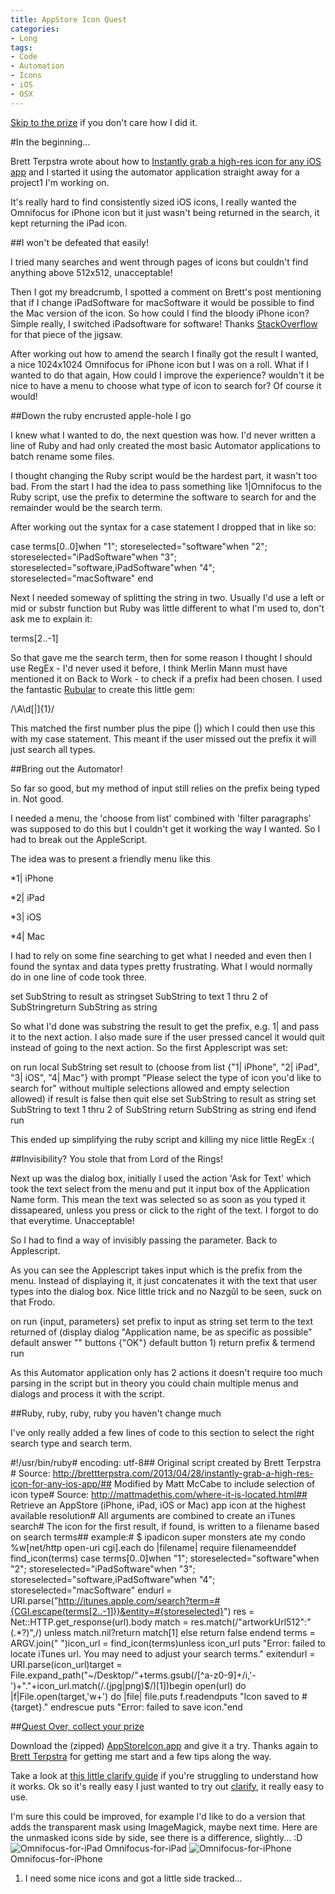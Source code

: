 ```yaml
---
title: AppStore Icon Quest
categories:
- Long
tags:
- Code
- Automation
- Icons
- iOS
- OSX
---
```


[Skip to the prize](https://matt-mccabe-fkn5.squarespace.com/config#script) if you don't care how I did it.

#In the beginning...


Brett Terpstra wrote about how to 
[Instantly grab a high-res icon for any iOS app](http://brettterpstra.com/2013/04/28/instantly-grab-a-high-res-icon-for-any-ios-app/) and I started it using the automator application straight away for a project1 I'm working on.

It's really hard to find consistently sized iOS icons, I really wanted the 
Omnifocus for iPhone icon but it just wasn't being returned in the search, it kept returning the iPad icon.

##I won't be defeated that easily!


I tried many searches and went through pages of icons but couldn't find anything above 512x512, unacceptable!

Then I got my breadcrumb, I spotted a comment on Brett's post mentioning that if I change 
iPadSoftware for 
macSoftware it would be possible to find the Mac version of the icon. So how could I find the bloody iPhone icon? Simple really, I switched 
iPadsoftware for 
software! Thanks 
[StackOverflow](http://stackoverflow.com/questions/6848650/itunes-search-api-is-there-a-way-to-get-all-apps-iphone-ipad-mac-for-a-ce) for that piece of the jigsaw.

After working out how to amend the search I finally got the result I wanted, a nice 1024x1024 Omnifocus for iPhone icon but I was on a roll. What if I wanted to do that again, How could I improve the experience? wouldn't it be nice to have a menu to choose what type of icon to search for? Of course it would!

##Down the ruby encrusted apple-hole I go


I knew what I wanted to do, the next question was how. I'd never written a line of Ruby and had only created the most basic Automator applications to batch rename some files.

I thought changing the Ruby script would be the hardest part, it wasn't too bad. From the start I had the idea to pass something like 1|Omnifocus to the Ruby script, use the prefix to determine the software to search for and the remainder would be the search term.

After working out the syntax for a case statement I dropped that in like so:

case terms[0..0]when "1"; storeselected="software"when "2"; storeselected="iPadSoftware"when "3"; storeselected="software,iPadSoftware"when "4"; storeselected="macSoftware" end

Next I needed someway of splitting the string in two. Usually I'd use a left or mid or substr function but Ruby was little different to what I'm used to, don't ask me to explain it:

terms[2..-1]

So that gave me the search term, then for some reason I thought I should use RegEx - I'd never used it before, I think Merlin Mann must have mentioned it on Back to Work - to check if a prefix had been chosen. I used the fantastic 
[Rubular](http://rubular.com/) to create this little gem:

/\A\d[|]{1}/

This matched the first number plus the pipe (|) which I could then use this with my case statement. This meant if the user missed out the prefix it will just search all types.

##Bring out the Automator!


So far so good, but my method of input still relies on the prefix being typed in. Not good.

I needed a menu, the 'choose from list' combined with 'filter paragraphs' was supposed to do this but I couldn't get it working the way I wanted. So I had to break out the AppleScript.

The idea was to present a friendly menu like this

*1| iPhone


*2| iPad


*3| iOS


*4| Mac

I had to rely on some fine searching to get what I needed and even then I found the syntax and data types pretty frustrating. What I would normally do in one line of code took three.

set SubString to result as stringset SubString to text 1 thru 2 of SubStringreturn SubString as string

So what I'd done was substring the result to get the prefix, e.g. 1| and pass it to the next action. I also made sure if the user pressed cancel it would quit instead of going to the next action. So the first Applescript was set:

on run local SubString set result to (choose from list {"1| iPhone", "2| iPad", "3| iOS", "4| Mac"} with prompt "Please select the type of icon you'd like to search for" without multiple selections allowed and empty selection allowed) if result is false then quit else set SubString to result as string set SubString to text 1 thru 2 of SubString return SubString as string end ifend run

This ended up simplifying the ruby script and killing my nice little RegEx :(

##Invisibility? You stole that from Lord of the Rings!


Next up was the dialog box, initially I used the action 'Ask for Text' which took the text select from the menu and put it input box of the Application Name form. This mean the text was selected so as soon as you typed it dissapeared, unless you press or click to the right of the text. I forgot to do that everytime. Unacceptable!

So I had to find a way of invisibly passing the parameter. Back to Applescript.

As you can see the Applescript takes input which is the prefix from the menu. Instead of displaying it, it just concatenates it with the text that user types into the dialog box. Nice little trick and no Nazgûl to be seen, suck on that Frodo.

on run {input, parameters} set prefix to input as string set term to the text returned of (display dialog "Application name, be as specific as possible" default answer "" buttons {"OK"} default button 1) return prefix & termend run

As this Automator application only has 2 actions it doesn't require too much parsing in the script but in theory you could chain multiple menus and dialogs and process it with the script.

##Ruby, ruby, ruby, ruby you haven't change much


I've only really added a few lines of code to this section to select the right search type and search term.

#!/usr/bin/ruby# encoding: utf-8## Original script created by Brett Terpstra # Source: http://brettterpstra.com/2013/04/28/instantly-grab-a-high-res-icon-for-any-ios-app/## Modified by Matt McCabe to include selection of icon type# Source: http://mattmadethis.com/where-it-is-located.html## Retrieve an AppStore (iPhone, iPad, iOS or Mac) app icon at the highest available resolution# All arguments are combined to create an iTunes search# The icon for the first result, if found, is written to a filename based on search terms## example:# $ ipadicon super monsters ate my condo %w[net/http open-uri cgi].each do |filename| require filenameenddef find_icon(terms) case terms[0..0]when "1"; storeselected="software"when "2"; storeselected="iPadSoftware"when "3"; storeselected="software,iPadSoftware"when "4"; storeselected="macSoftware" endurl = URI.parse("http://itunes.apple.com/search?term=#{CGI.escape(terms[2..-1])}&entity=#{storeselected}") res = Net::HTTP.get_response(url).body match = res.match(/"artworkUrl512":"(.*?)",/) unless match.nil?return match[1] else return false endend terms = ARGV.join(" ")icon_url = find_icon(terms)unless icon_url puts "Error: failed to locate iTunes url. You may need to adjust your search terms." exitendurl = URI.parse(icon_url)target = File.expand_path("~/Desktop/"+terms.gsub(/[^a-z0-9]+/i,'-')+"."+icon_url.match(/\.(jpg|png)$/)[1])begin open(url) do |f|File.open(target,'w+') do |file| file.puts f.readendputs "Icon saved to #{target}." endrescue puts "Error: failed to save icon."end

##[Quest Over, collect your prize]()


Download the (zipped) 
[AppStoreIcon.app](http://static.squarespace.com/static/52001c0be4b09bc7c9f838c9/52001dc8e4b05c9447cc624e/52001dcbe4b05c9447cc630d/1369251128000/AppStoreIcon.app_.zip?format=original) and give it a try. Thanks again to 
[Brett Terpstra](http://brettterpstra.com/) for getting me start and a few tips along the way.

Take a look at 
[this little clarify guide](http://mttmccb.clarify-it.com/d/v9nywj) if you're struggling to understand how it works. Ok so it's really easy I just wanted to try out 
[clarify](http://www.clarify-it.com/), it really easy to use.

I'm sure this could be improved, for example I'd like to do a version that adds the transparent mask using ImageMagick, maybe next time. Here are the unmasked icons side by side, see there is a difference, slightly... :D 
![Omnifocus-for-iPad](/squarespace_images/static_52001c0be4b09bc7c9f838c9_52224ed3e4b0ba9919a3e0e1_52001dcbe4b05c9447cc6313_1375739348283_Omnifocus-for-iPad.png_) Omnifocus-for-iPad 
![Omnifocus-for-iPhone](/squarespace_images/static_52001c0be4b09bc7c9f838c9_52224ed3e4b0ba9919a3e0e1_52001dcbe4b05c9447cc6310_1375739351114_Omnifocus-for-iPhone.png_) Omnifocus-for-iPhone 
1. I need some nice icons and got a little side tracked...
